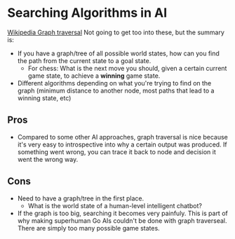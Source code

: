 # Searching Algorithms in AI
[Wikipedia Graph traversal](https://en.wikipedia.org/wiki/Graph_traversal)
Not going to get too into these, but the summary is:
* If you have a graph/tree of all possible world states, how can you find the path from the current state to a goal state.
	- For chess: What is the next move you should, given a certain current game state, to achieve a __winning__ game state.
* Different algorithms depending on what you're trying to find on the graph (minimum distance to another node, most paths that lead to a winning state, etc)

## Pros
* Compared to some other AI approaches, graph traversal is nice because it's very easy to introspective into why a certain output was produced. If something went wrong, you can trace it back to node and decision it went the wrong way.

## Cons
* Need to have a graph/tree in the first place.
	- What is the world state of a human-level intelligent chatbot?
* If the graph is too big, searching it becomes very painfuly. This is part of why making superhuman Go AIs couldn't be done with graph traverseal. There are simply too many possible game states.



